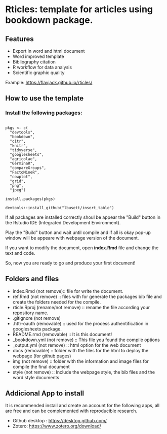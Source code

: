 # Rticles: template for articles using bookdown package.

## Features

- Export in word and html document
- Word improved template
- Bibliography citation
- R workflow for data analysis
- Scientific graphic quality

Example: https://flavjack.github.io/rticles/

## How to use the template

### Install the following packages:

```{r}

pkgs <- c(
  "devtools", 
  "bookdown", 
  "citr",
  "knitr",
  "tidyverse",
  "googlesheets", 
  "agricolae",
  "GerminaR",
  "compareGroups", 
  "FactoMineR",
  "cowplot", 
  "grid", 
  "png",
  "jpeg")

install.packages(pkgs)

devtools::install_github("lbusett/insert_table")

```
If all packages are installed correctly shoul be appear the "Build" button in the Rstudio IDE (Integrated Development Environment).

Play the "Build" button and wait until compile and if all is okay pop-up window will be appeare with webpage version of the document.

If you want to modify the document, open **index.Rmd** file and change the text and code.

So, now you are ready to go and produce your first document!

## Folders and files

- index.Rmd (not remove):: file for write the document.
- ref.Rmd (not remove) :: files with for generate the packages bib file and create the folders needed for the compile.
- rticle.Rproj (rename/not remove) :: rename the file according your repository name.
- .gitignore (not remove)
- .httr-oauth (removable) :: used for the process authentification in googlesheets package.
- README.rmd (removable) :: It is this document!
- _bookdown.yml (not remove) :: This file you found the compile options
- _output.yml (not remove) :: html option for the web document
- docs (removable) :: folder with the files for the html to deploy the webpage (for github pages)
- img (not remove) :: folder with the information and image files for compile the final document
- style (not remove) :: Include the webpage style, the bib files and the word style documents

## Addicional App to install

It is recommended install and create an account for the following apps, all are free and can be complemented with reproducible research.

- Github desktop : https://desktop.github.com/
- Zotero: https://www.zotero.org/download/





